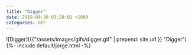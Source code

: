 ```yaml
---
title: "Digger"
date: 2018-09-30 03:29:01 +1000
categories: GIF
---
```


![Digger]({{"/assets/images/gifs/digger.gif" | prepend: site.url }} "Digger")
{%- include default/jorge.html -%}
